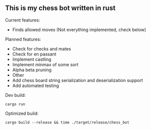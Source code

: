 
## This is my chess bot written in rust

Current features:

 * Finds allowed moves (Not everything implemented, check below)

Planned features:

 * Check for checks and mates
 * Check for en passant
 * Implement castling
 * Implement minmax of some sort
 * Alpha beta pruning
 * Other 
 * Add chess board string serialization and deserialization support
 * Add automated testing

Dev build:
```
cargo run
```

Optimized build:
```
cargo build --release && time ./target/release/chess_bot
```
